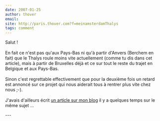 ```yaml
---
date: 2007-01-25
author: thover
email: 
site: http://paris.thover.com?f=meinamsterdamThalys
tags: comment
---
```


<p>Salut !<br />
<br />
En fait ce n'est pas qu'aux Pays-Bas ni qu'à partir d'Anvers (Berchem en fait) que le Thalys roule moins vite actuellement (comme tu dis dans cet article), mais à partir de Bruxelles déjà et ce sur tout le reste du trajet en Belgique et aux Pays-Bas.<br />
<br />
Sinon c'est regrettable effectivement que pour la deuxième fois un retard est annoncé sur ce projet qui nous aiderait tous à rentrer plus vite chez nous ;-).<br />
<br />
J'avais d'ailleurs écrit <a href="http://paris.thover.com/story.php?ID=39&amp;f=meinamsterdamThalys" title="http://paris.thover.com/story.php?ID=39&amp;f=meinamsterdamThalys">un article sur mon blog</a> il y a quelques temps sur le même sujet ... </p>
---